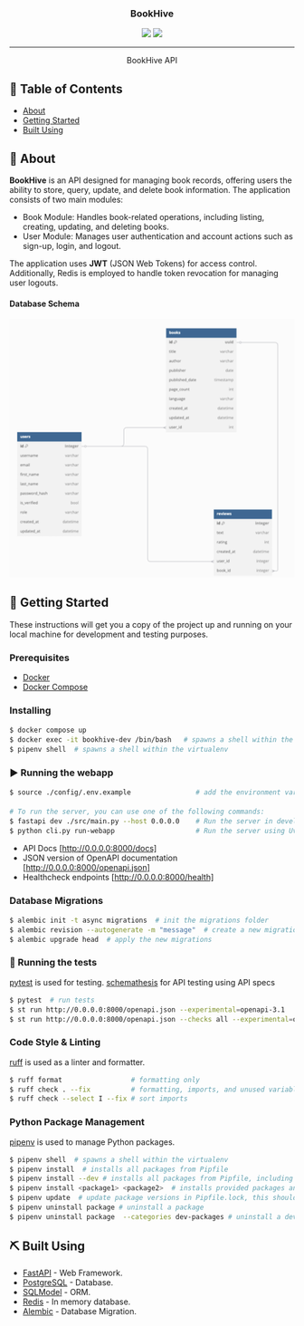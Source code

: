 

<h3 align="center">BookHive</h3>

<div align="center">
  <img src="https://img.shields.io/badge/status-active-success.svg" />
  <img src="https://img.shields.io/badge/python-3.13-blue" />
</div>

---

<p align="center">BookHive API
    <br> 
</p>

## 📝 Table of Contents
- [About](#about)
- [Getting Started](#getting-started)
- [Built Using](#built-using)

## 🧐 About <a name = "about"></a>
**BookHive** is an API designed for managing book records, offering users the ability to store, query, update, and delete book information. The application consists of two main modules:

- Book Module: Handles book-related operations, including listing, creating, updating, and deleting books.
- User Module: Manages user authentication and account actions such as sign-up, login, and logout.

The application uses **JWT** (JSON Web Tokens) for access control. Additionally, Redis is employed to handle token revocation for managing user logouts.

#### Database Schema
<div style="text-align: center;">
  <img src="images/schema.png" alt="Diagram" width="600" />
</div>

## 🏁 Getting Started <a name = "getting_started"></a>
These instructions will get you a copy of the project up and running on your local machine for development and testing purposes. 

### Prerequisites

 - [Docker](https://docs.docker.com/)
 - [Docker Compose](https://docs.docker.com/compose/)

### Installing

```bash
$ docker compose up
$ docker exec -it bookhive-dev /bin/bash   # spawns a shell within the docker container
$ pipenv shell  # spawns a shell within the virtualenv 
```


### ▶️ Running the webapp
```bash
$ source ./config/.env.example                # add the environment variables to the running terminal

# To run the server, you can use one of the following commands:
$ fastapi dev ./src/main.py --host 0.0.0.0    # Run the server in development mode
$ python cli.py run-webapp                    # Run the server using Uvicorn
```

- API Docs [http://0.0.0.0:8000/docs]
- JSON version of OpenAPI documentation [http://0.0.0.0:8000/openapi.json]
- Healthcheck endpoints [http://0.0.0.0:8000/health]


### Database Migrations

```bash
$ alembic init -t async migrations  # init the migrations folder
$ alembic revision --autogenerate -m "message"  # create a new migration version
$ alembic upgrade head  # apply the new migrations
```

### 🧪 Running the tests <a name = "tests"></a>
[pytest](https://docs.pytest.org/) is used for testing.
[schemathesis](https://schemathesis.readthedocs.io/en/stable/) for API testing using API specs

```bash
$ pytest  # run tests
$ st run http://0.0.0.0:8000/openapi.json --experimental=openapi-3.1
$ st run http://0.0.0.0:8000/openapi.json --checks all --experimental=openapi-3.1
```

### Code Style & Linting
[ruff](https://docs.astral.sh/ruff/) is used as a linter and formatter.

```bash
$ ruff format                 # formatting only
$ ruff check . --fix          # formatting, imports, and unused variables
$ ruff check --select I --fix # sort imports
```

### Python Package Management
[pipenv](https://pipenv.pypa.io/en/latest/) is used to manage Python packages. 

```bash
$ pipenv shell  # spawns a shell within the virtualenv
$ pipenv install  # installs all packages from Pipfile
$ pipenv install --dev # installs all packages from Pipfile, including dev dependencies
$ pipenv install <package1> <package2>  # installs provided packages and adds them to Pipfile
$ pipenv update  # update package versions in Pipfile.lock, this should be run frequently to keep packages up to date
$ pipenv uninstall package # uninstall a package 
$ pipenv uninstall package  --categories dev-packages # uninstall a dev package
```

## ⛏️ Built Using <a name = "built_using"></a>
- [FastAPI](https://fastapi.tiangolo.com/) - Web Framework.
- [PostgreSQL](https://www.postgresql.org/) - Database.
- [SQLModel](https://sqlmodel.tiangolo.com/) - ORM.
- [Redis](https://redis.io/) - In memory database.
- [Alembic](https://alembic.sqlalchemy.org/en/latest/) - Database Migration.